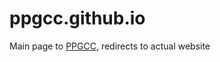 # ppgcc.github.io
Main page to [PPGCC](https://ppgcc.github.io/discentesPPGCC/), redirects to actual website
